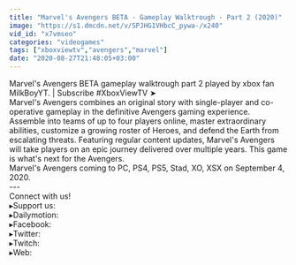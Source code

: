 ```yaml
---
title: "Marvel's Avengers BETA - Gameplay Walktrough - Part 2 (2020)"
image: "https://s1.dmcdn.net/v/SPJHG1VHbcC_pywa-/x240"
vid_id: "x7vmseo"
categories: "videogames"
tags: ["xboxviewtv","avengers","marvel"]
date: "2020-08-27T21:48:05+03:00"
---
```

Marvel's Avengers BETA gameplay walktrough part 2 played by xbox fan MilkBoyYT. | Subscribe #XboxViewTV ➤   <br>Marvel's Avengers combines an original story with single-player and co-operative gameplay in the definitive Avengers gaming experience. Assemble into teams of up to four players online, master extraordinary abilities, customize a growing roster of Heroes, and defend the Earth from escalating threats. Featuring regular content updates, Marvel's Avengers will take players on an epic journey delivered over multiple years. This game is what's next for the Avengers.  <br>Marvel's Avengers coming to PC, PS4, PS5, Stad, XO, XSX on September 4, 2020.  <br>---  <br>Connect with us!  <br>▸Support us:   <br>▸Dailymotion:   <br>▸Facebook:   <br>▸Twitter:   <br>▸Twitch:   <br>▸Web: 
